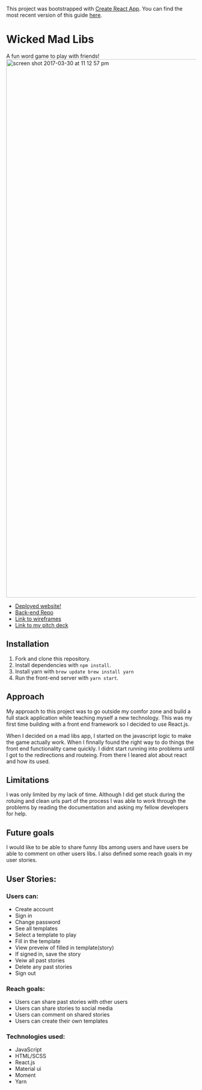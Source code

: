 This project was bootstrapped with [Create React App](https://github.com/facebookincubator/create-react-app).
You can find the most recent version of this guide [here](https://github.com/facebookincubator/create-react-app/blob/master/packages/react-scripts/template/README.md).

# Wicked Mad Libs
A fun word game to play with friends!
<img width="1431" alt="screen shot 2017-03-30 at 11 12 57 pm" src="https://cloud.githubusercontent.com/assets/24927777/24534853/7eb7c710-159e-11e7-9248-87cb41b97d76.png">

- [Deployed website!](https://wicked-mad-libs.herokuapp.com)
- [Back-end Repo](https://github.com/mario7746/mad-libs-API)
- [Link to wireframes](http://imgur.com/a/zRHvw)
- [Link to my pitch deck](http://prezi.com/hxtf8rxslwwf/?utm_campaign=share&utm_medium=copy&rc=ex0share)

## Installation

1.  Fork and clone this repository.
2.  Install dependencies with `npm install`.
3.  Install yarn with `brew update brew install yarn`
4.  Run the front-end server with `yarn start`.

## Approach

My approach to this project was to go outside my comfor zone and build a full stack application while teaching myself a new technology. This was my first time building with a front end framework so I decided to use React.js. 

When I decided on a mad libs app, I started on the javascript logic to make the game actually work. When I finnally found the right way to do things the front end functionality came quickly. I didnt start running into problems until I got to the redirections and routeing. From there I leared alot about react and how its used. 

## Limitations

I was only limited by my lack of time. Although I did get stuck during the rotuing and clean urls part of the process I was able to work through the problems by reading the documentation and asking my fellow developers for help. 

## Future goals

I would like to be able to share funny libs among users and have users be able to comment on other users libs. I also defined some reach goals in my user stories.

## User Stories:
### Users can:
- Create account
- Sign in
- Change password
- See all templates
- Select a template to play
- Fill in the template
- View preveiw of filled in template(story)
- If signed in, save the story
- Veiw all past stories
- Delete any past stories
- Sign out

### Reach goals:
- Users can share past stories with other users
- Users can share stories to social media
- Users can comment on shared stories
- Users can create their own templates

### Technologies used:
- JavaScript
- HTML/SCSS
- React.js
- Material ui
- Moment
- Yarn

